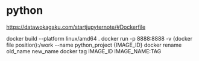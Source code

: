 # python
https://datawokagaku.com/startjupyternote/#Dockerfile


docker build --platform linux/amd64 .
docker run -p 8888:8888 -v {docker file position}:/work --name python_project {IMAGE_ID}
docker rename old_name new_name
docker tag IMAGE_ID IMAGE_NAME:TAG